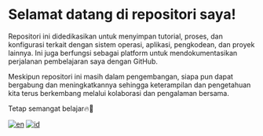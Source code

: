 # Selamat datang di repositori saya!

Repositori ini didedikasikan untuk menyimpan tutorial, proses, dan konfigurasi terkait dengan sistem operasi, aplikasi, pengkodean, dan proyek lainnya. Ini juga berfungsi sebagai platform untuk mendokumentasikan perjalanan pembelajaran saya dengan GitHub.

Meskipun repositori ini masih dalam pengembangan, siapa pun dapat bergabung dan meningkatkannya sehingga keterampilan dan pengetahuan kita terus berkembang melalui kolaborasi dan pengalaman bersama.

Tetap semangat belajar🔥🙂

[![en](https://img.shields.io/badge/lang-en-red.svg)](https://github.com/eles-betty/learn_git/blob/main/README-en.md)
[![id](https://img.shields.io/badge/lang-id-green.svg)](https://github.com/eles-betty/learn_git/blob/main/README-id.md)
